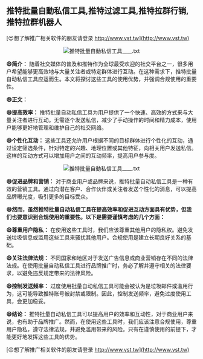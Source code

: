 ## **推特批量自動私信工具,推特过滤工具,推特拉群行销,推特拉群机器人**

[😍想了解推广相关软件的朋友请登录 http://www.vst.tw](http://www.vst.tw)

 <center><img src="https://vst.tw/MP4/tuiguang/png/2.png" alt="推特批量自動私信工具____.txt"></center>

**😄简介：**
随着社交媒体的普及和推特作为全球最受欢迎的社交平台之一，很多用户希望能够更高效地与大量关注者或特定群体进行互动。在这种需求下，推特批量自动私信工具应运而生。本文将探讨这些工具的使用优势，并强调合规使用的重要性。

**😄正文：**

**😄提高效率：**
推特批量自动私信工具为用户提供了一个快速、高效的方式来与大量关注者进行互动。无需逐个发送私信，减少了手动操作的时间和精力成本，使用户能够更好地管理和维护自己的社交网络。

**😄个性化互动：**
这些工具还允许用户根据不同的目标群体进行个性化的互动，通过设定筛选条件，针对特定的兴趣、地理位置或其他特征，向相关用户发送私信。这样的互动方式可以增加用户之间的互动频率，提高用户参与度。

 <center><img src="https://vst.tw/MP4/tuiguang/png/3.png" alt="推特批量自動私信工具____.txt"></center>

**😄促进品牌和营销：**
对于商业用户或品牌来说，推特批量自动私信工具是一种有效的营销工具。通过向潜在客户、合作伙伴或关注者发送个性化的消息，可以提高品牌曝光度，吸引更多的目标受众。

**😄然而，虽然推特批量自动私信工具在提高效率和促进互动方面具有优势，但我们也要意识到合规使用的重要性。以下是需要谨慎考虑的几个方面：**

**😄尊重用户隐私：**
在使用这些工具时，我们应该尊重其他用户的隐私权。避免发送垃圾信息或滥用这些工具来骚扰其他用户。合规使用是建立长期良好关系的基础。

**😄关注法律法规：**
不同国家和地区对于发送广告信息或商业营销存在不同的法律法规。在使用批量自动私信工具进行品牌推广时，务必了解并遵守相关的法律要求，以避免违反规定带来的法律风险。

**😄控制发送频率：**
过度使用批量自动私信工具可能会被认为是垃圾邮件或滥用行为，这可能导致推特账号被封禁或限制。因此，控制发送频率，避免过度使用工具，会更加稳妥。

**😄结论：**
推特批量自动私信工具可以提高用户的效率和互动性，对于商业用户来说，也有助于品牌推广。然而，在使用这些工具时，我们应该注意合规使用，尊重用户隐私，遵守法律法规，并避免滥用带来的风险。只有在谨慎使用的前提下，才能更好地发挥这些工具的优势。

[😍想了解推广相关软件的朋友请登录 http://www.vst.tw](http://www.vst.tw)



